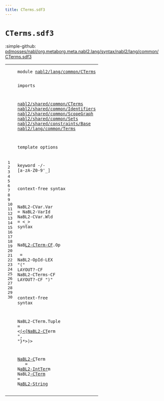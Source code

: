 ```yaml
---
title: CTerms.sdf3
---
```


# `CTerms.sdf3`

:simple-github: [pdmosses/nabl/org.metaborg.meta.nabl2.lang/syntax/nabl2/lang/common/CTerms.sdf3]

[pdmosses/nabl/org.metaborg.meta.nabl2.lang/syntax/nabl2/lang/common/CTerms.sdf3]: https://github.com/pdmosses/nabl/blob/master/org.metaborg.meta.nabl2.lang/syntax/nabl2/lang/common/CTerms.sdf3 "The source file on GitHub"

<div class="sdf3"><table class="highlighttable"><tbody><tr><td class="linenos"><div class="linenodiv"><pre><span></span>1
2
3
4
5
6
7
8
9
10
11
12
13
14
15
16
17
18
19
20
21
22
23
24
25
26
27
28
29
30
</pre></div></td>
<td class="code"><pre><code><span class="keyword">module</span> <a href="../../signatures/Functions.sdf3#nabl2/lang/common/CTerms_145_169" id="nabl2/lang/common/CTerms_7_31" title="Referenced at ../../signatures/Functions.sdf3 line 8">nabl2/lang/common/CTerms</a>

<span class="keyword">imports</span>

  <a href="../../../../../../../file:/Users/pdm/eclipse/spoofax-dev/Eclipse.app/Contents/Eclipse/plugins/org.metaborg.meta.nabl2.shared.eclipse_2.6.0.20230609-133100-master/target/unpacked/latest/syntax/nabl2/shared/common/CTerms.sdf3#nabl2/shared/common/CTerms_7_33" id="nabl2/shared/common/CTerms_44_70" title="Defined at ../../../../../../../file:/Users/pdm/eclipse/spoofax-dev/Eclipse.app/Contents/Eclipse/plugins/org.metaborg.meta.nabl2.shared.eclipse_2.6.0.20230609-133100-master/target/unpacked/latest/syntax/nabl2/shared/common/CTerms.sdf3 line 1">nabl2/shared/common/CTerms</a>
  <a href="../../../../../../../file:/Users/pdm/eclipse/spoofax-dev/Eclipse.app/Contents/Eclipse/plugins/org.metaborg.meta.nabl2.shared.eclipse_2.6.0.20230609-133100-master/target/unpacked/latest/syntax/nabl2/shared/common/Identifiers.sdf3#nabl2/shared/common/Identifiers_7_38" id="nabl2/shared/common/Identifiers_73_104" title="Defined at ../../../../../../../file:/Users/pdm/eclipse/spoofax-dev/Eclipse.app/Contents/Eclipse/plugins/org.metaborg.meta.nabl2.shared.eclipse_2.6.0.20230609-133100-master/target/unpacked/latest/syntax/nabl2/shared/common/Identifiers.sdf3 line 1">nabl2/shared/common/Identifiers</a>
  <a href="../../../../../../../file:/Users/pdm/eclipse/spoofax-dev/Eclipse.app/Contents/Eclipse/plugins/org.metaborg.meta.nabl2.shared.eclipse_2.6.0.20230609-133100-master/target/unpacked/latest/syntax/nabl2/shared/common/ScopeGraph.sdf3#nabl2/shared/common/ScopeGraph_7_37" id="nabl2/shared/common/ScopeGraph_107_137" title="Defined at ../../../../../../../file:/Users/pdm/eclipse/spoofax-dev/Eclipse.app/Contents/Eclipse/plugins/org.metaborg.meta.nabl2.shared.eclipse_2.6.0.20230609-133100-master/target/unpacked/latest/syntax/nabl2/shared/common/ScopeGraph.sdf3 line 1">nabl2/shared/common/ScopeGraph</a>
  <a href="../../../../../../../file:/Users/pdm/eclipse/spoofax-dev/Eclipse.app/Contents/Eclipse/plugins/org.metaborg.meta.nabl2.shared.eclipse_2.6.0.20230609-133100-master/target/unpacked/latest/syntax/nabl2/shared/common/Sets.sdf3#nabl2/shared/common/Sets_7_31" id="nabl2/shared/common/Sets_140_164" title="Defined at ../../../../../../../file:/Users/pdm/eclipse/spoofax-dev/Eclipse.app/Contents/Eclipse/plugins/org.metaborg.meta.nabl2.shared.eclipse_2.6.0.20230609-133100-master/target/unpacked/latest/syntax/nabl2/shared/common/Sets.sdf3 line 1">nabl2/shared/common/Sets</a>
  <a href="../../../../../../../file:/Users/pdm/eclipse/spoofax-dev/Eclipse.app/Contents/Eclipse/plugins/org.metaborg.meta.nabl2.shared.eclipse_2.6.0.20230609-133100-master/target/unpacked/latest/syntax/nabl2/shared/constraints/Base.sdf3#nabl2/shared/constraints/Base_7_36" id="nabl2/shared/constraints/Base_167_196" title="Defined at ../../../../../../../file:/Users/pdm/eclipse/spoofax-dev/Eclipse.app/Contents/Eclipse/plugins/org.metaborg.meta.nabl2.shared.eclipse_2.6.0.20230609-133100-master/target/unpacked/latest/syntax/nabl2/shared/constraints/Base.sdf3 line 1">nabl2/shared/constraints/Base</a>
  <a href="../Terms.sdf3#nabl2/lang/common/Terms_7_30" id="nabl2/lang/common/Terms_199_222" title="Defined at ../Terms.sdf3 line 1">nabl2/lang/common/Terms</a>

<span class="keyword">template options</span>

  <span class="keyword">keyword</span> -/- [<span class="cons_Regular">a</span>-<span class="cons_Regular">z</span><span class="cons_Regular">A</span>-<span class="cons_Regular">Z</span><span class="cons_Regular">0</span>-<span class="cons_Regular">9</span>\'\_]

<span class="keyword">context-free syntax</span>

  <span id="NaBL2-CVar_296_306" title="Not referenced locally, nor via imports">NaBL2-CVar</span>.<span class="cons_Constructor"><span id="Var_307_310" title="Not referenced locally, nor via imports">Var</span></span> = <span class="keyword">NaB</span>L2-VarId
  <span class="keyword">NaB</span><span id="NaBL2-CVar_327_337" title="Not referenced locally, nor via imports">L2-CVar.Wl</span><span class="keyword">d</span><span class="cons_Constructor"><span id="Wld_338_341" title="Not referenced locally, nor via imports"> = </span></span>&lt;_&gt;
<span class="cons_String">
</span><span class="keyword">syntax</span>

  <span class="keyword">NaB</span><a href="#NaBL2-CTerm_491_502" id="NaBL2-CTerm_359_370" title="Referenced at line 27; ../../signatures/Functions.sdf3 line 33">L2-CTerm-CF</a>.<span class="keyword">Op</span> <span class="cons_Constructor"><span id="Op_374_376" title="Not referenced locally, nor via imports">  </span></span> = <span class="keyword">NaB</span><span class="keyword">L</span>2-<span class="keyword">OpI</span>d-LEX "(" <span class="keyword">LAYOU</span><span class="cons_Lit">T?-</span><span class="keyword">CF NaBL</span>2-<span class="keyword">CTe</span><span class="keyword">rms-CF LAYOU</span>T?-CF ")"

c<span class="keyword">ontext-free syn</span><span class="cons_Lit">tax</span>

  <span class="keyword">NaBL</span>2-<span class="keyword">CTerm</span>.<span class="keyword">Tuple</span> = &lt;<a href="#NaBL2-CTerm_491_502" id="NaBL2-CTerm_467_478" title="Referenced at line 27; ../../signatures/Functions.sdf3 line 33">(&lt;{NaBL2-CT</a><span class="keyword">e</span><span class="cons_Constructor"><span id="Tuple_479_484" title="Not referenced locally, nor via imports">rm ",</span></span> "}*<span class="cons_String">&gt;</span>)&gt;<a href="#NaBL2-CTerm_359_370" id="NaBL2-CTerm_491_502" title="Defined at line 23, 27, 29, 30">

  NaBL2-C</a><span class="keyword">T</span><span class="cons_Lit">erm </span>   <span class="cons_String"> </span>  = <span class="keyword">N</span><a href="#NaBL2-CTerm_491_502" id="NaBL2-CTerm_516_527" title="Referenced at line 27; ../../signatures/Functions.sdf3 line 33">aBL2-IntTer</a><span class="keyword">m</span>
  <span class="keyword">NaBL</span>2<a href="../Terms.sdf3#NaBL2-IntTerm_745_758" id="NaBL2-IntTerm_536_549" title="Defined at ../Terms.sdf3 line 32">-CTerm       </a>= <span class="keyword">N</span><a href="#NaBL2-CTerm_491_502" id="NaBL2-CTerm_552_563" title="Referenced at line 27; ../../signatures/Functions.sdf3 line 33">aBL2-String</a>
</code></pre></td></tr></tbody></table></div>